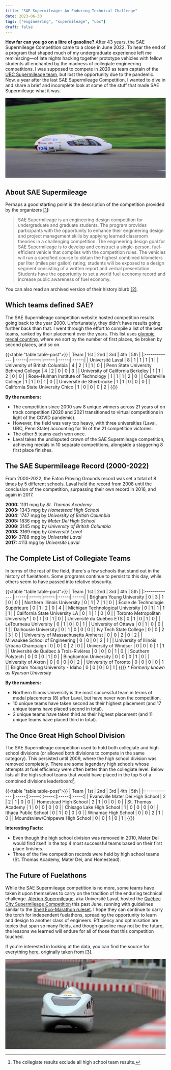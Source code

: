 ```yaml
---
title: "SAE Supermileage: An Enduring Technical Challenge"
date: 2023-06-30
tags: ["engineering", "supermileage", "ubc"]
draft: false
---
```


**How far can you go on a litre of gasoline?** After 43 years, the SAE Supermileage Competition came to a close in June 2022. To hear the end of a program that shaped much of my undergraduate experience left me reminiscing—of late nights hacking together prototype vehicles with fellow students all enchanted by the madness of collegiate engineering competitions. I was supposed to compete in 2020 as team captain of the [UBC Supermileage team](https://www.supermileage.ca/), but lost the opportunity due to the pandemic. Now, a year after the last SAE Supermileage Competition, I wanted to dive in and share a brief and incomplete look at some of the stuff that made SAE Supermileage what it was.

![2006 UBC Supermileage.](/images/sae-ubc-1.jpg " An image of a UBC Supermileage vehicle. The image was taken in 2006 by Charlie Yao.")

## About SAE Supermileage

Perhaps a good starting point is the description of the competition provided by the organizers [[1]](https://web.archive.org/web/20221224081710/https://www.sae.org/attend/student-events/sae-supermileage/about):

> SAE Supermileage is an engineering design competition for undergraduate and graduate students. The program provides participants with the opportunity to enhance their engineering design and project management skills by applying learned classroom theories in a challenging competition. The engineering design goal for SAE Supermileage is to develop and construct a single-person, fuel-efficient vehicle that complies with the competition rules. The vehicles will run a specified course to obtain the highest combined kilometers per liter (miles per gallon) rating; students will be exposed to a design segment consisting of a written report and verbal presentation. Students have the opportunity to set a world fuel economy record and increase public awareness of fuel economy.

You can also read an archived version of their history blurb [[2]](https://web.archive.org/web/20221224081838/https://www.saesupermileage.com/Page.aspx?pageid=484002d0-4284-4222-98de-c4ae202e4e3a).

## Which teams defined SAE?

The SAE Supermileage competition website hosted competition results going back to the year 2000. Unfortunately, they didn't have results going further back than that. I went through the effort to compile a list of the best teams, ranked by their placement over the years. This list uses [olympic medal counting](https://en.wikipedia.org/wiki/Olympic_medal_table), where we sort by the number of first places, tie broken by second places, and so on.

{{<table "table table-post">}}
| Team                                	  | 1st | 2nd | 3rd | 4th | 5th |
|:-------------                       	  |:-----:|:-----:|:-----:|:-----:|:-----:|
| Université Laval                    	  | 8 	| 1 	| 1 	| 1 	| 1 	|
| University of British Columbia      	  | 4 	| 2 	| 1 	| 1 	| 0 	|
| Penn State University Behrend College   | 4 	| 2 	| 0 	| 0 	| 3 	|
| University of California Berkeley   	  | 1 	| 1 	| 2 	| 0 	| 0 	|
| Rose-Hulman Institute of Technology 	  | 1 	| 1 	| 1 	| 2 	| 0 	|
| Cedarville College                  	  | 1 	| 1 	| 0 	| 1 	| 0 	|
| Université de Sherbrooke            	  | 1 	| 1 	| 0 	| 0 	| 0 	|
| California State University Chico   	  | 1 	| 0 	| 0 	| 0 	| 2 	|
{{</table>}}

**By the numbers:**
- The competition since 2000 saw 8 unique winners across 21 years of on track competition (2020 and 2021 transitioned to virtual competitions in light of the COVID pandemic).
- However, the field was very top heavy, with three universities (Laval, UBC, Penn State) accounting for 16 of the 21 competition victories.
- The other 5 teams each won once.
- Laval takes the undisputed crown of the SAE Supermileage competition, achieving medals in 10 separate competitions, alongside a staggering 8 first place finishes.

## The SAE Supermileage Record (2000-2022)

From 2000-2022, the Eaton Proving Grounds record was set a total of 8 times by 5 different schools. Laval held the record from 2008 until the conclusion of the competition, surpassing their own record in 2016, and again in 2017.

**2000:** 1131 mpg by *St. Thomas Academy*  
**2003:** 1343 mpg by *Homestead High School*  
**2004:** 1747 mpg by *University of British Columbia*  
**2005:** 1836 mpg by *Mater Dei High School*  
**2006:** 3145 mpg by *University of British Columbia*  
**2008:** 3169 mpg by *Université Laval*  
**2016:** 3788 mpg by *Université Laval*  
**2017:** 4113 mpg by *Université Laval*  

## The Complete List of Collegiate Teams

In terms of the rest of the field, there's a few schools that stand out in the history of fuelathons. Some programs continue to persist to this day, while others seem to have passed into relative obscurity.

{{<table "table table-post">}}
| Team                                	  | 1st | 2nd | 3rd | 4th | 5th |
|:-------------                       	  |:-----:|:-----:|:-----:|:-----:|:-----:|
| Brigham Young University            	  | 0 	| 3 	| 1 	| 0 	| 0 	|
| Northern Illinois University        	  | 0 	| 1 	| 7 	| 1 	| 0 	|
| École de Technologie Supérieure      	  | 0 	| 1 	| 2 	| 0 	| 4 	|
| Michigan Technological University   	  | 0 	| 1 	| 1 	| 1 	| 1 	|
| California State University LA      	  | 0 	| 1 	| 1 	| 0 	| 0 	|
| Toronto Metropolitan University\*   	  | 0 	| 1 	| 0 	| 1 	| 0 	|
| Université du Québec ETS            	  | 0 	| 1 	| 0 	| 1 	| 0 	|
| LeTourneau University               	  | 0 	| 1 	| 0 	| 0 	| 1 	|
| University of Ottawa                	  | 0 	| 1 	| 0 	| 0 	| 1 	|
| Dalhousie University                	  | 0 	| 1 	| 0 	| 0 	| 0 	|
| Ivy Tech State College              	  | 0 	| 0 	| 2 	| 3 	| 0 	|
| University of Massachusetts Amherst 	  | 0 	| 0 	| 2 	| 0 	| 2 	|
| Milwaukee School of Engineering     	  | 0 	| 0 	| 0 	| 2 	| 1 	|
| University of Illinois Urbana Champaign | 0 	| 0 	| 0 	| 2 	| 0 	|
| University of Windsor               	  | 0 	| 0 	| 0 	| 1 	| 1 	|
| Université de Québec à Trois-Rivières   | 0 	| 0 	| 0 	| 1 	| 0 	|
| Southern Polytech                   	  | 0 	| 0 	| 0 	| 1 	| 0 	|
| Binghamton University               	  | 0 	| 0 	| 0 	| 1 	| 0 	|
| University of Akron                 	  | 0 	| 0 	| 0 	| 0 	| 2 	|
| University of Toronto               	  | 0 	| 0 	| 0 	| 0 	| 1 	|
| Brigham Young University - Idaho    	  | 0 	| 0 	| 0 	| 0 	| 1 	|
{{</table>}}
*\* Formerly known as Ryerson University*


**By the numbers:**
- Northern Illinois University is the most successful team in terms of medal placements (8) after Laval, but have never won the competition.
- 10 unique teams have taken second as their highest placement (and 17 unique teams have placed second in total).
- 2 unique teams have taken third as their highest placement (and 11 unique teams have placed third in total).

## The Once Great High School Division

The SAE Supermileage competition used to hold both collegiate and high school divisions (or allowed both divisions to compete in the same category). This persisted until 2009, where the high school division was removed completely. There are some legendary high schools whose attempts at fuel efficiency were often better than the collegiate level. Below lists all the high school teams that would have placed in the top 5 of a combined divisions leaderboard[^1].

{{<table "table table-post">}}
| Team                                	| 1st | 2nd | 3rd | 4th | 5th |
|:-------------                       	|:-----:|:-----:|:-----:|:-----:|:-----:|
| Evansville Mater Dei High School    	| 2 	| 2 	| 1 	| 0 	| 0 	|
| Homestead High School               	| 2 	| 1 	| 0 	| 0 	| 0 	|
| St. Thomas Academy                  	| 1 	| 0 	| 0 	| 0 	| 0 	|
| Chisago Lake High School            	| 1 	| 0 	| 0 	| 0 	| 0 	|
| Ithaca Public School                	| 0 	| 1 	| 0 	| 0 	| 0 	|
| Winamac High School                 	| 0 	| 0 	| 2 	| 1 	| 0 	|
| Moundsview/Chippewa High School     	| 0 	| 0 	| 1 	| 0 	| 1 	|
{{</table>}}

**Interesting Facts:**
- Even though the high school division was removed in 2010, Mater Dei would find itself in the top 4 most successful teams based on their first place finishes.
- Three of the five competition records were held by high school teams (St. Thomas Academy, Mater Dei, and Homestead).

## The Future of Fuelathons

While the SAE Supermileage competition is no more, some teams have taken it upon themselves to carry on the tradition of the enduring technical challenge. [Alérion Supermileage](https://alerion-supermileage.com/), aka Université Laval, hosted the [Québec City Supermileage Competition](https://www.facebook.com/groups/1472519369872431/) this past June, running with guidelines similar to the [Shell Eco-Marathon ruleset](https://www.shellecomarathon.com/). I hope they can continue to carry the torch for independent fuelathons, spreading the opportunity to learn and design to another class of engineers. Efficiency and optimisation are topics that span so many fields, and though gasoline may not be the future, the lessons we learned will endure for all of those that this competition touched. 

If you're interested in looking at the data, you can find the source for everything [here](/files/SAE.zip), originally taken from [[3]](https://www.sae.org/attend/student-events/sae-supermileage/awards-results).

![2019 UBC Supermileage.](/images/sae-ubc-2.jpg "Mark XIV UBC Supermileage prototype vehicle at the Shell Eco-marathon Americas at Sonoma Raceway, Saturday, April 6, 2019 in Sonoma, California  by Scot Tucker/AP Images for Shell")

[^1]: The collegiate results exclude all high school team results.